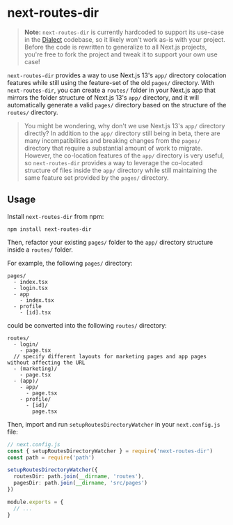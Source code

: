# next-routes-dir

> **Note:** `next-routes-dir` is currently hardcoded to support its use-case in the [Dialect](https://github.com/Dialect-Inc) codebase, so it likely won't work as-is with your project. Before the code is rewritten to generalize to all Next.js projects, you're free to fork the project and tweak it to support your own use case!

`next-routes-dir` provides a way to use Next.js 13's `app/` directory colocation features while still using the feature-set of the old `pages/` directory. With `next-routes-dir`, you can create a `routes/` folder in your Next.js app that mirrors the folder structure of Next.js 13's `app/` directory, and it will automatically generate a valid `pages/` directory based on the structure of the `routes/` directory.

> You might be wondering, why don't we use Next.js 13's `app/` directory directly? In addition to the `app/` directory still being in beta, there are many incompatibilities and breaking changes from the `pages/` directory that require a substantial amount of work to migrate. However, the co-location features of the `app/` directory is very useful, so `next-routes-dir` provides a way to leverage the co-located structure of files inside the `app/` directory while still maintaining the same feature set provided by the `pages/` directory.

## Usage

Install `next-routes-dir` from npm:

```
npm install next-routes-dir
```

Then, refactor your existing `pages/` folder to the `app/` directory structure inside a `routes/` folder.

For example, the following `pages/` directory:

```
pages/
  - index.tsx
  - login.tsx
  - app
    - index.tsx
  - profile
    - [id].tsx
```

could be converted into the following `routes/` directory:  

```
routes/
  - login/
    - page.tsx
  // specify different layouts for marketing pages and app pages without affecting the URL
  - (marketing)/
    - page.tsx
  - (app)/
    - app/
      - page.tsx
    - profile/
      - [id]/
        page.tsx
```
    
Then, import and run `setupRoutesDirectoryWatcher` in your `next.config.js` file:

```ts
// next.config.js
const { setupRoutesDirectoryWatcher } = require('next-routes-dir')
const path = require('path')

setupRoutesDirectoryWatcher({
  routesDir: path.join(__dirname, 'routes'),
  pagesDir: path.join(__dirname, 'src/pages')
})

module.exports = {
  // ...
}
```
